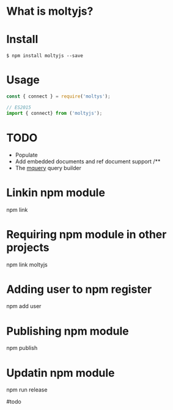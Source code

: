 # What is moltyjs?

# Install

```shell
$ npm install moltyjs --save
```

# Usage

```javascript
const { connect } = require('moltys');

// ES2015
import { connect} from ('moltyjs');
```

# TODO

* Populate
* Add embedded documents and ref document support /\*\*
* The [mquery](https://github.com/aheckmann/mquery) query builder

# Linkin npm module

npm link

# Requiring npm module in other projects

npm link moltyjs

# Adding user to npm register

npm add user

# Publishing npm module

npm publish

# Updatin npm module

npm run release

#todo
